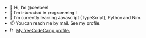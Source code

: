 - 👋 Hi, I’m @ceebeel
- 👀 I’m interested in programming !
- 🌱 I’m currently learning Javascript (TypeScript), Python and Nim.
- 📫 You can reach me by mail. See my profile.
- <img src="https://www.freecodecamp.org/favicon-32x32.png" alt="freeCodeCamp" width="16"/> [My freeCodeCamp profile.](https://www.freecodecamp.org/fcc7aebee67-b0d1-44b7-8cb9-35aadd3a4ca)

